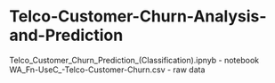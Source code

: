 # Telco-Customer-Churn-Analysis-and-Prediction
Telco_Customer_Churn_Prediction_(Classification).ipnyb - notebook <br>
WA_Fn-UseC_-Telco-Customer-Churn.csv - raw data
